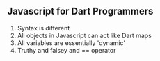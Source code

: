 ## Javascript for Dart Programmers
1. Syntax is different
2. All objects in Javascript can act like Dart maps
3. All variables are essentially 'dynamic'
4. Truthy and falsey and == operator
